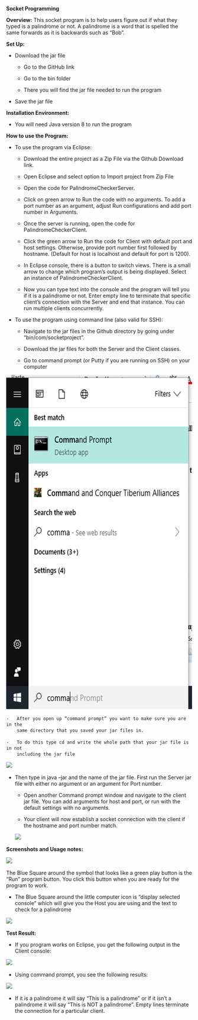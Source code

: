 **Socket Programming**

**Overview:** This socket program is to help users figure out if what they typed
is a palindrome or not. A palindrome is a word that is spelled the same forwards
as it is backwards such as “Bob”.

**Set Up:**

-   Download the jar file

    -   Go to the GitHub link

    -   Go to the bin folder

    -   There you will find the jar file needed to run the program

-   Save the jar file

**Installation Environment:**

-   You will need Java version 8 to run the program

**How to use the Program:**

-   To use the program via Eclipse:

    -   Download the entire project as a Zip File via the Github Download link.

    -   Open Eclipse and select option to Import project from Zip File

    -   Open the code for PalindromeCheckerServer.

    -   Click on green arrow to Run the code with no arguments. To add a port
        number as an argument, adjust Run configurations and add port number in
        Arguments.

    -   Once the server is running, open the code for PalindromeCheckerClient.

    -   Click the green arrow to Run the code for Client with default port and
        host settings. Otherwise, provide port number first followed by
        hostname. (Default for host is localhost and default for port is 1200).

    -   In Eclipse console, there is a button to switch views. There is a small
        arrow to change which program’s output is being displayed. Select an
        instance of PalindromeCheckerClient.

    -   Now you can type text into the console and the program will tell you if
        it is a palindrome or not. Enter empty line to terminate that specific
        client’s connection with the Server and end that instance. You can run
        multiple clients concurrently.

-   To use the program using command line (also valid for SSH):

    -   Navigate to the jar files in the Github directory by going under
        “bin/com/socketproject”.

    -   Download the jar files for both the Server and the Client classes.

    -   Go to command prompt (or Putty if you are running on SSH) on your
        computer

![cmdsearch](https://github.com/CodeRika/SocketProgrammingProject/blob/master/images/cmdsearch.png)

    -   After you open up “command prompt” you want to make sure you are in the
        same directory that you saved your jar files in.

    -   To do this type cd and write the whole path that your jar file is in not
        including the jar file

![](media/be4fa508080f84513b679274c06fc779.png)

-   Then type in java –jar and the name of the jar file. First run the Server
    jar file with either no argument or an argument for Port number.

    -   Open another Command prompt window and navigate to the client jar file.
        You can add arguments for host and port, or run with the default
        settings with no arguments.

    -   Your client will now establish a socket connection with the client if
        the hostname and port number match.

    ![](media/df320f8ab96034096075eff0a4fceef1.png)

**Screenshots and Usage notes:**

![](media/a5cefc906c781f3389c34487870e4606.png)

The Blue Square around the symbol that looks like a green play button is the
“Run” program button. You click this button when you are ready for the program
to work.

-   The Blue Square around the little computer icon is “display selected
    console” which will give you the Host you are using and the text to check
    for a palindrome

![](media/fb27e699f10a4a204a6694cc3a819704.png)

**Test Result:**

-   If you program works on Eclipse, you get the following output in the Client console:

![](media/14c72877d9c1d7293925d071f2f8867d.png)

-   Using command prompt, you see the following results:

![](media/132f77630b99928efe9a04dd83a376d8.png)

-   If it is a palindrome it will say “This is a palindrome” or if it isn’t a
    palindrome it will say “This is NOT a palindrome”. Empty lines terminate the
    connection for a particular client.

